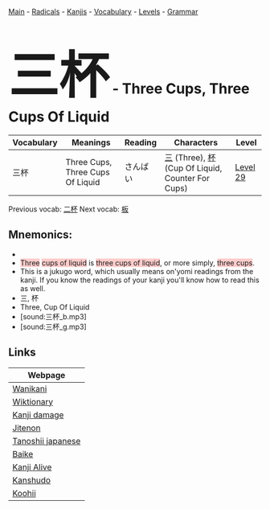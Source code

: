 <style> bigfont {font-size: 100px}</style>
[Main](../README.md) -
[Radicals](../radicals.md) -
[Kanjis](../kanjis.md) -
[Vocabulary](../vocabulary.md) -
[Levels](../levels.md) -
[Grammar](../grammar.md)
# <bigfont> 三杯</bigfont> - Three Cups, Three Cups Of Liquid 

| Vocabulary | Meanings | Reading | Characters | Level |
| --- | --- | --- | --- | --- |
| 三杯 | Three Cups, Three Cups Of Liquid | さんばい |  [三](../kanjis/三.md) (Three), [杯](../kanjis/杯.md) (Cup Of Liquid, Counter For Cups) | [Level 29](../levels/wk_level29.md) |

Previous vocab: [二杯](二杯.md) Next vocab: [板](板.md) 

## Mnemonics:

* 
* <span style="background-color:#ffcccb"> Three</span> <span style="background-color:#ffcccb"> cups of liquid</span> is <span style="background-color:#ffcccb"> three cups of liquid</span>, or more simply, <span style="background-color:#ffcccb"> three cups</span>.
* This is a jukugo word, which usually means on'yomi readings from the kanji. If you know the readings of your kanji you'll know how to read this as well.
* 三, 杯
* Three, Cup Of Liquid
* [sound:三杯_b.mp3]
* [sound:三杯_g.mp3]


## Links 

| Webpage |
| --- |
| [Wanikani          ](https://www.wanikani.com/kanji/三杯) |
| [Wiktionary        ](https://en.wiktionary.org/wiki/三杯) |
| [Kanji damage      ](http://www.kanjidamage.com/kanji/search?utf8=✓&q=三杯) |
| [Jitenon           ](https://jitenon.com/kanji/三杯) |
| [Tanoshii japanese ](https://www.tanoshiijapanese.com/dictionary/kanji.cfm?k=三杯) |
| [Baike             ](https://baike.baidu.com/item/三杯) |
| [Kanji Alive       ](https://app.kanjialive.com/三杯) |
| [Kanshudo          ](https://www.kanshudo.com/searchmn?q=三杯) |
| [Koohii            ](https://kanji.koohii.com/study/kanji/三杯) |
